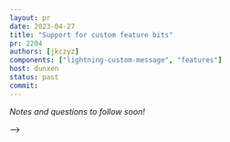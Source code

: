 ```yaml
---
layout: pr
date: 2023-04-27
title: "Support for custom feature bits"
pr: 2204
authors: [jkczyz]
components: ["lightning-custom-message", "features"]
host: dunxen
status: past
commit:
---
```


_Notes and questions to follow soon!_

<!-- TODO: Before meeting, add notes and questions
## Notes

## Questions
1. Did you review the PR? [Concept ACK, approach ACK, tested ACK, or NACK](https://github.com/lightningdevkit/rust-lightning/blob/master/CONTRIBUTING.md#peer-review)?
-->


-->
